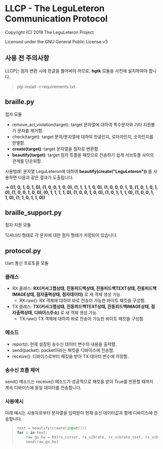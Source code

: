 # LLCP - The LeguLeteron Communication Protocol

Copyright (C) 2019 The LeguLeteron Project

Licensed under the GNU General Public License v3

## 사용 전 주의사항

LLCP는 점자 변환 시에 한글을 풀어써야 하므로, **hgtk** 모듈을 사전에 설치하여야 합니다.

> pip install -r requirements.txt

## braille.py

점자 모듈

- remove_acl_violation(target): target 문자열에 대하여 특수문자와 기타 지원불가 문자를 제거함.
- check(target): target 문자/문자열에 대하여 한글인지, 로마자인지, 숫자인지를 판별함.
- **create(target)**: target 문자열을 점자로 변환함.
- **beautify(target)**: target 점자 튜플을 패킷으로 전송하기 쉽게 서브튜플 사이의 관계를 단순화함.



사용범례: 문자열 LeguLeteron에 대하여 **beautify(create("LeguLeteron"))** 를 사용하면 다음과 같은 결과가 도출됩니다.

**-> ((1, 0, 1, 0, 1, 0), (1, 0, 0, 1, 0, 0), (1, 1, 1, 1, 0, 0), (1, 0, 0, 0, 1, 1), (1, 0, 1, 0, 1, 0), (1, 0, 0, 1, 0, 0), (0, 1, 1, 1, 1, 0), (1, 0, 0, 1, 0, 0), (1, 0, 1, 1, 1, 0), (1, 0, 0, 1, 1, 0), (1, 1, 0, 1, 1, 0))**



## braille_support.py

점자 지원 모듈

딕셔너리 형태로 각 문자에 대한 점자 형태가 저장되어 있습니다.



## protocol.py

Uart 통신 프로토콜 모듈

### 클래스

- RX 클래스: **RX(커서그랩상태, 진동피드백상태, 진동피드백TEXT상태, 진동피드백IMAGE상태, 점자출력상태, 점자데이터)** 로 새 객체 생성 가능.
  - RX.raw(): RX 객체에 대하여 바로 전송이 가능한 바이트 패킷을 구성함.
- TX 클래스: **TX(커서그랩상태, 진동피드백TEXT상태, 진동피드백IMAGE상태, 점자출력상태, 디바이스주소)** 로 새 객체 생성 가능.
  - TX.raw() TX 객체에 대하여 바로 전송이 가능한 바이트 패킷을 구성함.

### 메소드

- report(): 현재 설정된 송수신 데이터 변수의 내용을 출력함.
- send(packet): packet이라는 패킷을 디바이스에 전송함.
- receive(): 디바이스로부터 패킷을 받아 TX 데이터 변수에 저장함.

### 송수신 흐름 제어

send() 메소드는 receive() 메소드가 성공적으로 패킷을 받아 True를 반환할 때까지 계속 디바이스에 동일 데이터를 전송합니다.

### 사용예시

아래 예시는 사용자로부터 문자열을 입력받아 현재 송신 데이터값과 함께 디바이스에 전송합니다.

> ```python
> text = beautify(create(input()))
> for i in text:
>     raw_go_hw = RX(rx_cursor, rx_vibrate, rx_vibrate_text, rx_vibrate_image, rx_output, i).raw()
>     send(raw_go_hw)
> ```